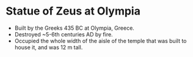 Statue of Zeus at Olympia
=========================

* Built by the Greeks 435 BC at Olympia, Greece.
* Destroyed ~5-6th centuries AD by fire.
* Occupied the whole width of the aisle of the temple that was built to house it, and was 12 m tall.

